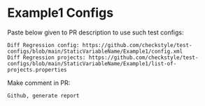 # Example1 Configs
Paste below given to PR description to use such test configs:
```
Diff Regression config: https://github.com/checkstyle/test-configs/blob/main/StaticVariableName/Example1/config.xml
Diff Regression projects: https://github.com/checkstyle/test-configs/blob/main/StaticVariableName/Example1/list-of-projects.properties
```
Make comment in PR:
```
Github, generate report
```
